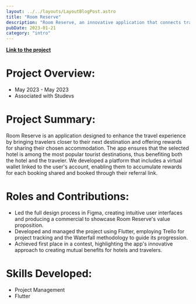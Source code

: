 ```yaml
---
layout: ../../layouts/LayoutBlogPost.astro
title: "Room Reserve"
description: "Room Reserve, an innovative application that connects travelers with their next destinations and offers rewards for sharing their hotel choice. This project showcases skills in project management and application development using Flutter."
pubDate: 2023-01-21
category: "intro"
---
```


[**Link to the project**](https://www.youtube.com/watch?v=c7zXiis4Nso)

# **Project Overview:**

- May 2023 - May 2023
- Associated with Studevs

# **Project Summary:**
Room Reserve is an application designed to enhance the travel experience by bringing travelers closer to their next destination and offering rewards for sharing their chosen accommodation. The app ensures that the selected hotel is among the most popular tourist destinations, thus benefiting both the hotel and the traveler. We developed a platform that includes a virtual wallet linked to the user's account, enabling them to accumulate rewards for each booking shared and booked through their referral link.

# **Roles and Contributions:**
- Led the full design process in Figma, creating intuitive user interfaces and producing a commercial to showcase Room Reserve's value proposition.
- Developed and managed the project using Flutter, employing Trello for project tracking and the Waterfall methodology to guide its progression.
- Achieved first place in a contest, highlighting the app's innovative approach to creating mutual benefits for hotels and travelers.

# **Skills Developed:**
- Project Management
- Flutter
